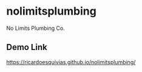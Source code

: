 # nolimitsplumbing
No Limits Plumbing Co.

## Demo Link

https://ricardoesquivias.github.io/nolimitsplumbing/
